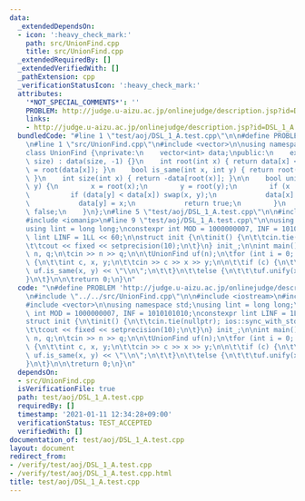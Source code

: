 ```yaml
---
data:
  _extendedDependsOn:
  - icon: ':heavy_check_mark:'
    path: src/UnionFind.cpp
    title: src/UnionFind.cpp
  _extendedRequiredBy: []
  _extendedVerifiedWith: []
  _pathExtension: cpp
  _verificationStatusIcon: ':heavy_check_mark:'
  attributes:
    '*NOT_SPECIAL_COMMENTS*': ''
    PROBLEM: http://judge.u-aizu.ac.jp/onlinejudge/description.jsp?id=DSL_1_A
    links:
    - http://judge.u-aizu.ac.jp/onlinejudge/description.jsp?id=DSL_1_A
  bundledCode: "#line 1 \"test/aoj/DSL_1_A.test.cpp\"\n\n#define PROBLEM 'http://judge.u-aizu.ac.jp/onlinejudge/description.jsp?id=DSL_1_A'\n\
    \n#line 1 \"src/UnionFind.cpp\"\n#include <vector>\n\nusing namespace std;\n\n\
    class UnionFind {\nprivate:\n    vector<int> data;\npublic:\n    explicit UnionFind(int\
    \ size) : data(size, -1) {}\n    int root(int x) { return data[x] < 0 ? x : data[x]\
    \ = root(data[x]); }\n    bool is_same(int x, int y) { return root(x) == root(y);\
    \ }\n    int size(int x) { return -data[root(x)]; }\n\n    bool unify(int x, int\
    \ y) {\n        x = root(x);\n        y = root(y);\n        if (x != y) {\n  \
    \          if (data[y] < data[x]) swap(x, y);\n            data[x] += data[y];\n\
    \            data[y] = x;\n            return true;\n        }\n        return\
    \ false;\n    }\n};\n#line 5 \"test/aoj/DSL_1_A.test.cpp\"\n\n#include <iostream>\n\
    #include <iomanip>\n#line 9 \"test/aoj/DSL_1_A.test.cpp\"\n\nusing namespace std;\n\
    using lint = long long;\nconstexpr int MOD = 1000000007, INF = 1010101010;\nconstexpr\
    \ lint LINF = 1LL << 60;\n\nstruct init {\n\tinit() {\n\t\tcin.tie(nullptr); ios::sync_with_stdio(false);\n\
    \t\tcout << fixed << setprecision(10);\n\t}\n} init_;\n\nint main() {\n\n\tint\
    \ n, q;\n\tcin >> n >> q;\n\n\tUnionFind uf(n);\n\tfor (int i = 0; i < q; i++)\
    \ {\n\t\tint c, x, y;\n\t\tcin >> c >> x >> y;\n\n\t\tif (c) {\n\t\t\tcout <<\
    \ uf.is_same(x, y) << \"\\n\";\n\t\t}\n\t\telse {\n\t\t\tuf.unify(x, y);\n\t\t\
    }\n\t}\n\n\treturn 0;\n}\n"
  code: "\n#define PROBLEM 'http://judge.u-aizu.ac.jp/onlinejudge/description.jsp?id=DSL_1_A'\n\
    \n#include \"../../src/UnionFind.cpp\"\n\n#include <iostream>\n#include <iomanip>\n\
    #include <vector>\n\nusing namespace std;\nusing lint = long long;\nconstexpr\
    \ int MOD = 1000000007, INF = 1010101010;\nconstexpr lint LINF = 1LL << 60;\n\n\
    struct init {\n\tinit() {\n\t\tcin.tie(nullptr); ios::sync_with_stdio(false);\n\
    \t\tcout << fixed << setprecision(10);\n\t}\n} init_;\n\nint main() {\n\n\tint\
    \ n, q;\n\tcin >> n >> q;\n\n\tUnionFind uf(n);\n\tfor (int i = 0; i < q; i++)\
    \ {\n\t\tint c, x, y;\n\t\tcin >> c >> x >> y;\n\n\t\tif (c) {\n\t\t\tcout <<\
    \ uf.is_same(x, y) << \"\\n\";\n\t\t}\n\t\telse {\n\t\t\tuf.unify(x, y);\n\t\t\
    }\n\t}\n\n\treturn 0;\n}\n"
  dependsOn:
  - src/UnionFind.cpp
  isVerificationFile: true
  path: test/aoj/DSL_1_A.test.cpp
  requiredBy: []
  timestamp: '2021-01-11 12:34:28+09:00'
  verificationStatus: TEST_ACCEPTED
  verifiedWith: []
documentation_of: test/aoj/DSL_1_A.test.cpp
layout: document
redirect_from:
- /verify/test/aoj/DSL_1_A.test.cpp
- /verify/test/aoj/DSL_1_A.test.cpp.html
title: test/aoj/DSL_1_A.test.cpp
---
```

